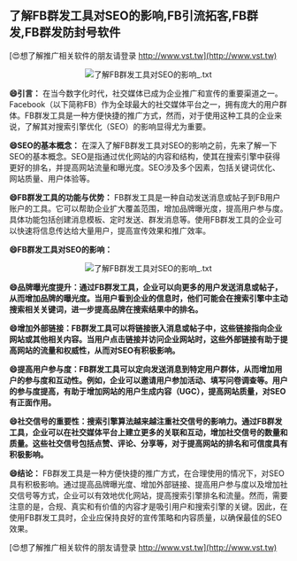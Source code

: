## **了解FB群发工具对SEO的影响,FB引流拓客,FB群发,FB群发防封号软件**

[😍想了解推广相关软件的朋友请登录 http://www.vst.tw](http://www.vst.tw)

 <center><img src="https://vst.tw/MP4/tuiguang/png/3.png" alt="了解FB群发工具对SEO的影响_.txt"></center>

**😄引言：**
在当今数字化时代，社交媒体已成为企业推广和宣传的重要渠道之一。Facebook（以下简称FB）作为全球最大的社交媒体平台之一，拥有庞大的用户群体。FB群发工具是一种方便快捷的推广方式，然而，对于使用这种工具的企业来说，了解其对搜索引擎优化（SEO）的影响显得尤为重要。

**😄SEO的基本概念：**
在深入了解FB群发工具对SEO的影响之前，先来了解一下SEO的基本概念。SEO是指通过优化网站的内容和结构，使其在搜索引擎中获得更好的排名，并提高网站流量和曝光度。SEO涉及多个因素，包括关键词优化、网站质量、用户体验等。

**😄FB群发工具的功能与优势：**
FB群发工具是一种自动发送消息或帖子到FB用户账户的工具。它可以帮助企业扩大覆盖范围，增加品牌曝光度，提高用户参与度。具体功能包括创建消息模板、定时发送、群发消息等。使用FB群发工具的企业可以快速将信息传达给大量用户，提高宣传效果和推广效率。

**😄FB群发工具对SEO的影响：**

 <center><img src="https://vst.tw/MP4/tuiguang/png/7.png" alt="了解FB群发工具对SEO的影响_.txt"></center>

**😄品牌曝光度提升：通过FB群发工具，企业可以向更多的用户发送消息或帖子，从而增加品牌的曝光度。当用户看到企业的信息时，他们可能会在搜索引擎中主动搜索相关关键词，进一步提高品牌在搜索结果中的排名。**

**😄增加外部链接：FB群发工具可以将链接嵌入消息或帖子中，这些链接指向企业网站或其他相关内容。当用户点击链接并访问企业网站时，这些外部链接有助于提高网站的流量和权威性，从而对SEO有积极影响。**

**😄提高用户参与度：FB群发工具可以定向发送消息到特定用户群体，从而增加用户的参与度和互动性。例如，企业可以邀请用户参加活动、填写问卷调查等。用户的参与度提高，有助于增加网站的用户生成内容（UGC），提高网站质量，对SEO有正面作用。**

**😄社交信号的重要性：搜索引擎算法越来越注重社交信号的影响力。通过FB群发工具，企业可以在社交媒体平台上建立更多的关联和互动，增加社交信号的数量和质量。这些社交信号包括点赞、评论、分享等，对于提高网站的排名和可信度具有积极影响。**

**😄结论：**
FB群发工具是一种方便快捷的推广方式，在合理使用的情况下，对SEO具有积极影响。通过提高品牌曝光度、增加外部链接、提高用户参与度以及增加社交信号等方式，企业可以有效地优化网站，提高搜索引擎排名和流量。然而，需要注意的是，合规、真实和有价值的内容才是吸引用户和搜索引擎的关键。因此，在使用FB群发工具时，企业应保持良好的宣传策略和内容质量，以确保最佳的SEO效果。

[😍想了解推广相关软件的朋友请登录 http://www.vst.tw](http://www.vst.tw)



